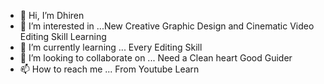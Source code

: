 - 👋 Hi, I’m Dhiren
- 👀 I’m interested in ...New Creative Graphic Design and Cinematic Video Editing Skill Learning
- 🌱 I’m currently learning ... Every Editing Skill
- 💞️ I’m looking to collaborate on ... Need a Clean heart Good Guider
- 📫 How to reach me ... From Youtube Learn

<!---
9937477931/9937477931 is a ✨ special ✨ repository because its `README.md` (this file) appears on your GitHub profile.
You can click the Preview link to take a look at your changes.
--->
